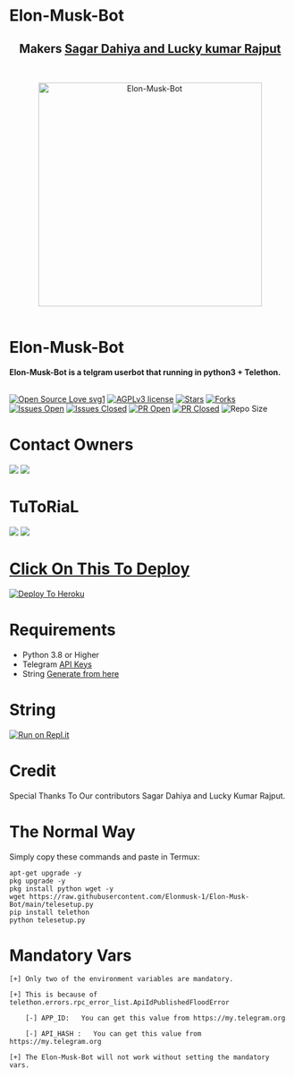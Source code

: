 # Elon-Musk-Bot

<h2 align="center"><b>Makers <a href="https://telegram.dog/Elonmusk_1"> Sagar Dahiya and Lucky kumar Rajput </a></b></h2>
<br>
<p align="center">
   <a href="https://github.com/Elonmusk-1/Elon-Musk-Bot"><img src="https://telegra.ph/file/ac3e6f8158947f2b693d8.jpg" alt="Elon-Musk-Bot" width=400px></a>
   <br>
   <br>
</p>
<h1>Elon-Musk-Bot</h1>
<b>Elon-Musk-Bot is a telgram userbot that running in python3 + Telethon.</b>
<br>
<br>

[![Open Source Love svg1](https://badges.frapsoft.com/os/v1/open-source.png?v=103)]( https://github.com/Elonmusk-1/Elon-Musk-Bot)
[![AGPLv3 license](https://img.shields.io/badge/License-AGPL%20v3-green.svg)]( https://github.com/Elonmusk-1/Elon-Musk-Bot#copyright--license)
[![Stars](https://img.shields.io/github/stars/Elonmusk-1/Elon-Musk-Bot?&style=flat-square)]( https://github.com/Elonmusk-1/Elon-Musk-Bot/stargazers)
[![Forks](https://img.shields.io/github/forks/Elonmusk-1/Elon-Musk-Bot?&style=flat-square)]( https://github.com/Elonmusk-1/Elon-Musk-Bot/network/members)
[![Issues Open](https://img.shields.io/github/issues/Elonmusk-1/Elon-Musk-Bot?&style=flat-square)]( https://github.com/Elonmusk-1/Elon-Musk-Bot/issues)
[![Issues Closed](https://img.shields.io/github/issues-closed/Elonmusk-1/Elon-Musk-Bot?&style=flat-square)]( https://github.com/Elonmusk-1/Elon-Musk-Bot/issues?q=is:closed)
[![PR Open](https://img.shields.io/github/issues-pr/Elonmusk-1/Elon-Musk-Bot?&style=flat-square)]( https://github.com/Elonmusk-1/Elon-Musk-Bot/pulls)
[![PR Closed](https://img.shields.io/github/issues-pr-closed/Elonmusk-1/Elon-Musk-Bot?&style=flat-square)]( https://github.com/Elonmusk-1/Elon-Musk-Bot/pulls?q=is:closed)
![Repo Size](https://img.shields.io/github/repo-size/Elonmusk-1/Elon-Musk-Bot?style=flat-square)
<br>




# Contact Owners

<a href="https://t.me/Elonmusk_1"><img src="https://img.shields.io/badge/Message-Sagar%20Dahiya-red.svg?style=for-the-badge&logo=Telegram"></a>
<a href="https://t.me/SarcasticLucky"><img src="https://img.shields.io/badge/Message-Lucky%20Kumar%20Rajput-blue.svg?style=for-the-badge&logo=Telegram"></a>



# TuToRiaL

<a href="http://youtube.com/watch?v=🔥"><img src="https://img.shields.io/badge/How%20To%20Deploy-blue.svg?logo=Youtube"></a>
<a href="http://youtube.com/watch?v=🔥"><img src="https://img.shields.io/youtube/views/🔥?style=social">



# Click On This To Deploy

[![Deploy To Heroku](https://www.herokucdn.com/deploy/button.svg)](https://heroku.com/deploy?template=https://github.com)

# Requirements 
* Python 3.8 or Higher
* Telegram [API Keys](https://my.telegram.org/apps)
* String [Generate from here](https://repl.it/)


# String

[![Run on Repl.it](https://repl.it/badge/github/STARKGANG/friday)](https://repl.it/)


# Credit
Special Thanks To Our contributors Sagar Dahiya and Lucky Kumar Rajput.



# The Normal Way

Simply copy these commands and paste in Termux:
```apt-get update
apt-get upgrade -y
pkg upgrade -y
pkg install python wget -y
wget https://raw.githubusercontent.com/Elonmusk-1/Elon-Musk-Bot/main/telesetup.py
pip install telethon
python telesetup.py
```



# Mandatory Vars
```
[+] Only two of the environment variables are mandatory.

[+] This is because of telethon.errors.rpc_error_list.ApiIdPublishedFloodError

    [-] APP_ID:   You can get this value from https://my.telegram.org
    
    [-] API_HASH :   You can get this value from https://my.telegram.org
    
[+] The Elon-Musk-Bot will not work without setting the mandatory vars.
```


